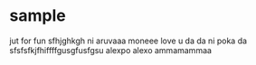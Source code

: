 # sample
jut for fun
sfhjghkgh ni aruvaaa moneee love u da 
da ni poka da
sfsfsfkjfhiffffgusgfusfgsu
alexpo alexo
ammamammaa
